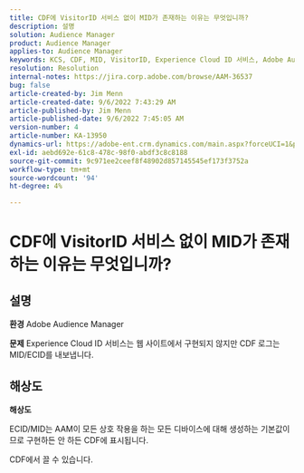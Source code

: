 ```yaml
---
title: CDF에 VisitorID 서비스 없이 MID가 존재하는 이유는 무엇입니까?
description: 설명
solution: Audience Manager
product: Audience Manager
applies-to: Audience Manager
keywords: KCS, CDF, MID, VisitorID, Experience Cloud ID 서비스, Adobe Audience Manager, AAM
resolution: Resolution
internal-notes: https://jira.corp.adobe.com/browse/AAM-36537
bug: false
article-created-by: Jim Menn
article-created-date: 9/6/2022 7:43:29 AM
article-published-by: Jim Menn
article-published-date: 9/6/2022 7:45:05 AM
version-number: 4
article-number: KA-13950
dynamics-url: https://adobe-ent.crm.dynamics.com/main.aspx?forceUCI=1&pagetype=entityrecord&etn=knowledgearticle&id=efa85997-b72d-ed11-9db1-0022480866ad
exl-id: aebd692e-61c8-478c-98f0-abdf3c8c8188
source-git-commit: 9c971ee2ceef8f48902d857145545ef173f3752a
workflow-type: tm+mt
source-wordcount: '94'
ht-degree: 4%

---
```


# CDF에 VisitorID 서비스 없이 MID가 존재하는 이유는 무엇입니까?

## 설명


<b>환경</b>
Adobe Audience Manager

<b>문제</b>
Experience Cloud ID 서비스는 웹 사이트에서 구현되지 않지만 CDF 로그는 MID/ECID를 내보냅니다.


## 해상도


<b>해상도</b>

ECID/MID는 AAM이 모든 상호 작용을 하는 모든 디바이스에 대해 생성하는 기본값이므로 구현하든 안 하든 CDF에 표시됩니다.

CDF에서 끌 수 있습니다.
